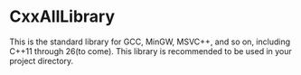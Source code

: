 # CxxAllLibrary
This is the standard library for GCC, MinGW, MSVC++, and so on, including C++11 through 26(to come).
This library is recommended to be used in your project directory.
